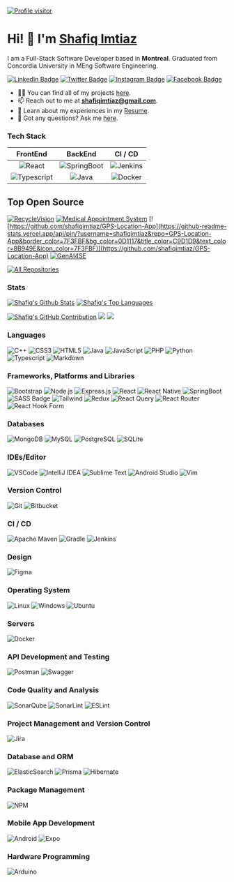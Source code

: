 [![Profile visitor](https://komarev.com/ghpvc/?username=shafiqimtiaz&label=Visitors&color=0e75b6&style=flat)](https://komarev.com/ghpvc/?username=shafiqimtiaz)

# Hi! 👋 I'm <a href="https://www.google.com/search?q=Shafiq+Imtiaz">[Shafiq Imtiaz](https://www.google.com/search?q=Shafiq+Imtiaz)
I am a Full-Stack Software Developer based in **Montreal**. Graduated from Concordia University in MEng Software Engineering.

[![LinkedIn Badge](https://img.shields.io/badge/LinkedIn-0077B5?style=for-the-badge&logo=linkedin&logoColor=white)](https://linkedin.com/in/shafiqimtiaz) 
[![Twitter Badge](https://img.shields.io/badge/Twitter-1DA1F2?style=for-the-badge&logo=twitter&logoColor=white)](https://twitter.com/shafiqimtiaz) 
[![Instagram Badge](https://img.shields.io/badge/Instagram-fe4164?style=for-the-badge&logo=instagram&logoColor=white)](https://instagram.com/shafiq.imtiaz) 
[![Facebook Badge](https://img.shields.io/badge/Facebook-20BEFF?&style=for-the-badge&logo=facebook&logoColor=white)](https://facebook.com/shafiqimtiaz) 

- 👨‍💻 You can find all of my projects [here](https://shafiqimtiaz.github.io/).
- 📫 Reach out to me at **shafiqimtiaz@gmail.com**.
- 📄 Learn about my experiences in my [Resume](https://drive.google.com/file/d/11y-zg6LF1tR_bjhYDGkyyLGi-YJc0JvE/view?usp=sharing).
- 💬 Got any questions? Ask me [here](https://github.com/shafiqimtiaz/shafiqimtiaz/issues).

### Tech Stack
| FrontEnd | BackEnd | CI / CD |
| :--------: | :--------: | :--------: |
| ![React](https://img.shields.io/badge/React-20232A?style=for-the-badge&labelColor=black&logo=react&logoColor=61DAFB) | ![SpringBoot](https://img.shields.io/badge/SpringBoot-6DB33F?style=flat-square&logo=Spring&logoColor=white) | ![Jenkins](https://img.shields.io/badge/jenkins-%232C5263.svg?style=for-the-badge&logo=jenkins&logoColor=white) |
| ![Typescript](https://img.shields.io/badge/Typescript-007acc?style=for-the-badge&labelColor=black&logo=typescript&logoColor=007acc) | ![Java](https://img.shields.io/badge/Java-ED8B00?style=for-the-badge&labelColor=black&logo=java&logoColor=ED8B00) | ![Docker](https://img.shields.io/badge/docker-%230db7ed.svg?style=for-the-badge&logo=docker&logoColor=white) |

## Top Open Source
[![RecycleVision](https://github-readme-stats.vercel.app/api/pin/?username=shafiqimtiaz&repo=RecycleVision&border_color=7F3FBF&bg_color=0D1117&title_color=C9D1D9&text_color=8B949E&icon_color=7F3FBF)](https://github.com/shafiqimtiaz/RecycleVision)
[![Medical Appointment System](https://github-readme-stats.vercel.app/api/pin/?username=shafiqimtiaz&repo=Medical-Appointment-System&border_color=7F3FBF&bg_color=0D1117&title_color=C9D1D9&text_color=8B949E&icon_color=7F3FBF)](https://github.com/shafiqimtiaz/Medical-Appointment-System)
[![https://github.com/shafiqimtiaz/GPS-Location-App](https://github-readme-stats.vercel.app/api/pin/?username=shafiqimtiaz&repo=GPS-Location-App&border_color=7F3FBF&bg_color=0D1117&title_color=C9D1D9&text_color=8B949E&icon_color=7F3FBF)](https://github.com/shafiqimtiaz/GPS-Location-App)
[![GenAI4SE](https://github-readme-stats.vercel.app/api/pin/?username=shafiqimtiaz&repo=GenAI4SE&border_color=7F3FBF&bg_color=0D1117&title_color=C9D1D9&text_color=8B949E&icon_color=7F3FBF)](https://github.com/shafiqimtiaz/GenAI4SE)

[![All Repositories](https://img.shields.io/badge/-All%20Repos-2962FF?style=for-the-badge&logo=koding&logoColor=white)](https://github.com/shafiqimtiaz?tab=repositories)

### Stats

<!--- [![Shafiq's GitHub streak](https://github-readme-streak-stats.herokuapp.com/?user=shafiqimtiaz&theme=radical&border=7F3FBF&background=0D1117)](https://github.com/shafiqimtiaz) -->
[![Shafiq's Github Stats](https://denvercoder1-github-readme-stats.vercel.app/api?username=shafiqimtiaz&show_icons=true&count_private=true&theme=react&border_color=7F3FBF&bg_color=0D1117&title_color=F85D7F&icon_color=F8D866)](https://github.com/shafiqimtiaz)
[![Shafiq's Top Languages](https://denvercoder1-github-readme-stats.vercel.app/api/top-langs/?username=shafiqimtiaz&langs_count=8&layout=compact&theme=react&border_color=7F3FBF&bg_color=0D1117&title_color=F85D7F&icon_color=F8D866)](https://github.com/shafiqimtiaz)
<!--- ![Shafiq's Leetcode](https://leetcard.jacoblin.cool/shafiq235) -->
<!--- ![Shafiq's Graph](https://github-readme-activity-graph.vercel.app/graph?username=shafiqimtiaz&custom_title=Shafiq's%20GitHub%20Activity%20Graph&bg_color=0D1117&color=7F3FBF&line=7F3FBF&point=7F3FBF&area_color=FFFFFF&title_color=FFFFFF&area=true) -->

[![Shafiq's GitHub Contribution](https://github-profile-summary-cards.vercel.app/api/cards/profile-details?username=shafiqimtiaz&theme=radical)](https://github.com/shafiqimtiaz)
![](http://github-profile-summary-cards.vercel.app/api/cards/stats?username=shafiqimtiaz&theme=radical)
![](http://github-profile-summary-cards.vercel.app/api/cards/productive-time?username=shafiqimtiaz&theme=radical&utcOffset=8)

### Languages
![C++](https://img.shields.io/badge/C++-00599C?style=for-the-badge&labelColor=black&logo=c%2B%2B&logoColor=00599C)
![CSS3](https://img.shields.io/badge/CSS3-1572B6?style=for-the-badge&labelColor=black&logo=css3&logoColor=1572B6)
![HTML5](https://img.shields.io/badge/HTML5-E34F26?style=for-the-badge&labelColor=black&logo=html5&logoColor=E34F26)
![Java](https://img.shields.io/badge/Java-ED8B00?style=for-the-badge&labelColor=black&logo=java&logoColor=ED8B00)
![JavaScript](https://img.shields.io/badge/JavaScript-F0DB4F?style=for-the-badge&labelColor=black&logo=javascript&logoColor=F0DB4F)
![PHP](https://img.shields.io/badge/PHP-777BB4?style=for-the-badge&labelColor=black&logo=php&logoColor=777BB4)
![Python](https://img.shields.io/badge/python-3670A0?style=for-the-badge&logo=python&logoColor=ffdd54)
![Typescript](https://img.shields.io/badge/Typescript-007acc?style=for-the-badge&labelColor=black&logo=typescript&logoColor=007acc)
![Markdown](https://img.shields.io/badge/Markdown-000000?style=for-the-badge&logo=markdown&logoColor=white)

### Frameworks, Platforms and Libraries
![Bootstrap](https://img.shields.io/badge/Bootstrap-563D7C?style=for-the-badge&labelColor=black&logo=bootstrap&logoColor=563D7C)
![Node.js](https://img.shields.io/badge/Node.js-339933?style=for-the-badge&labelColor=black&logo=nodedotjs&logoColor=339933)
![Express.js](https://img.shields.io/badge/Express.js-000000?style=for-the-badge&logo=express&logoColor=white)
![React](https://img.shields.io/badge/React-20232A?style=for-the-badge&labelColor=black&logo=react&logoColor=61DAFB)
![React Native](https://img.shields.io/badge/React_Native-20232A?style=for-the-badge&logo=react&logoColor=61DAFB)
![SpringBoot](https://img.shields.io/badge/SpringBoot-6DB33F?style=flat-square&logo=Spring&logoColor=white)
![SASS Badge](https://img.shields.io/badge/Sass-CC6699?style=for-the-badge&logo=sass&logoColor=white)
![Tailwind](https://img.shields.io/badge/Tailwind_CSS-092749?style=for-the-badge&logo=tailwindcss&logoColor=06B6D4&labelColor=000000)
![Redux](https://img.shields.io/badge/Redux-593D88?style=for-the-badge&logo=redux&logoColor=white)
![React Query](https://img.shields.io/badge/-React_Query-FF4154?style=for-the-badge&logo=react%20query&logoColor=white)
![React Router](https://img.shields.io/badge/React_Router-CA4245?style=for-the-badge&logo=react-router&logoColor=white)
![React Hook Form](https://img.shields.io/badge/React%20Hook%20Form-%23EC5990.svg?style=for-the-badge&logo=reacthookform&logoColor=white)

### Databases
![MongoDB](https://img.shields.io/badge/MongoDB-4EA94B?style=for-the-badge&labelColor=black&logo=mongodb&logoColor=4EA94B)
![MySQL](https://img.shields.io/badge/MySQL-005C84?style=for-the-badge&labelColor=black&logo=mysql&logoColor=005C84)
![PostgreSQL](https://img.shields.io/badge/PostgreSQL-316192?style=for-the-badge&labelColor=black&logo=postgresql&logoColor=316192)
![SQLite](https://img.shields.io/badge/sqlite-%2307405e.svg?style=for-the-badge&logo=sqlite&logoColor=white)

### IDEs/Editor
![VSCode](https://img.shields.io/badge/Visual_Studio-0078d7?style=for-the-badge&logo=visual%20studio&logoColor=white)
![IntelliJ IDEA](https://img.shields.io/badge/IntelliJIDEA-000000.svg?style=for-the-badge&logo=intellij-idea&logoColor=white)
![Sublime Text](https://img.shields.io/badge/sublime_text-%23575757.svg?style=for-the-badge&logo=sublime-text&logoColor=important)
![Android Studio](https://img.shields.io/badge/android%20studio-346ac1?style=for-the-badge&logo=android%20studio&logoColor=white)
![Vim](https://img.shields.io/badge/VIM-%2311AB00.svg?style=for-the-badge&logo=vim&logoColor=white)

### Version Control
![Git](https://img.shields.io/badge/Git-F05032?style=for-the-badge&labelColor=black&logo=git&logoColor=F05032)
![Bitbucket](https://img.shields.io/badge/bitbucket-%230047B3.svg?style=for-the-badge&logo=bitbucket&logoColor=white)

### CI / CD
![Apache Maven](https://img.shields.io/badge/Apache%20Maven-C71A36?style=for-the-badge&logo=Apache%20Maven&logoColor=white)
![Gradle](https://img.shields.io/badge/Gradle-02303A.svg?style=for-the-badge&logo=Gradle&logoColor=white)
![Jenkins](https://img.shields.io/badge/jenkins-%232C5263.svg?style=for-the-badge&logo=jenkins&logoColor=white)

### Design
![Figma](https://img.shields.io/badge/Figma-F24E1E?style=for-the-badge&labelColor=black&logo=figma&logoColor=F24E1E)

### Operating System
![Linux](https://img.shields.io/badge/Linux-FCC624?style=for-the-badge&labelColor=black&logo=linux&logoColor=FCC624)
![Windows](https://img.shields.io/badge/Windows-0078D6?style=for-the-badge&logo=windows&logoColor=white)
![Ubuntu](https://img.shields.io/badge/Ubuntu-E95420?style=for-the-badge&logo=ubuntu&logoColor=white)

### Servers
![Docker](https://img.shields.io/badge/docker-%230db7ed.svg?style=for-the-badge&logo=docker&logoColor=white)

### API Development and Testing
![Postman](https://img.shields.io/badge/Postman-FF6C37?style=for-the-badge&labelColor=black&logo=postman&logoColor=FF6C37)
![Swagger](https://img.shields.io/badge/-Swagger-%23Clojure?style=for-the-badge&logo=swagger&logoColor=white)

### Code Quality and Analysis
![SonarQube](https://img.shields.io/badge/SonarQube-black?style=for-the-badge&logo=sonarqube&logoColor=4E9BCD)
![SonarLint](https://img.shields.io/badge/SonarLint-CB2029?style=for-the-badge&logo=SONARLINT&logoColor=white)
![ESLint](https://img.shields.io/badge/ESLint-4B3263?style=for-the-badge&logo=eslint&logoColor=white)

### Project Management and Version Control
![Jira](https://img.shields.io/badge/jira-%230A0FFF.svg?style=for-the-badge&logo=jira&logoColor=white)

### Database and ORM
![ElasticSearch](https://img.shields.io/badge/-ElasticSearch-005571?style=for-the-badge&logo=elasticsearch)
![Prisma](https://img.shields.io/badge/Prisma-3982CE?style=for-the-badge&logo=Prisma&logoColor=white)
![Hibernate](https://img.shields.io/badge/Hibernate-59666C?style=for-the-badge&logo=Hibernate&logoColor=white)

### Package Management
![NPM](https://img.shields.io/badge/NPM-%23CB3837.svg?style=for-the-badge&logo=npm&logoColor=white)

### Mobile App Development
![Android](https://img.shields.io/badge/Android-3DDC84?style=for-the-badge&logo=android&logoColor=white)
![Expo](https://img.shields.io/badge/expo-1C1E24?style=for-the-badge&logo=expo&logoColor=#D04A37)

### Hardware Programming
![Arduino](https://img.shields.io/badge/Arduino-00979D?style=for-the-badge&labelColor=black&logo=arduino&logoColor=00979D)
